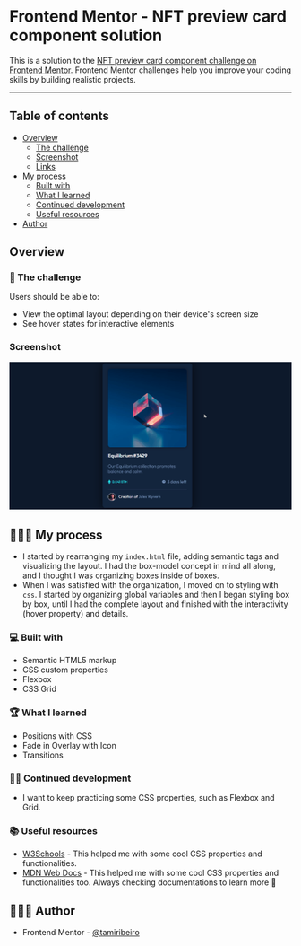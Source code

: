 # Frontend Mentor - NFT preview card component solution

This is a solution to the [NFT preview card component challenge on Frontend Mentor](https://www.frontendmentor.io/challenges/nft-preview-card-component-SbdUL_w0U). Frontend Mentor challenges help you improve your coding skills by building realistic projects.

---

## Table of contents

- [Overview](#overview)
  - [The challenge](#the-challenge)
  - [Screenshot](#screenshot)
  - [Links](#links)
- [My process](#my-process)
  - [Built with](#built-with)
  - [What I learned](#what-i-learned)
  - [Continued development](#continued-development)
  - [Useful resources](#useful-resources)
- [Author](#author)

## Overview

### 🎯 The challenge

Users should be able to:

- View the optimal layout depending on their device's screen size
- See hover states for interactive elements

### Screenshot

![](./assets/nft-card.gif)

## 👩🏻‍💻 My process

- I started by rearranging my `index.html` file, adding semantic tags and visualizing the layout. I had the box-model concept in mind all along, and I thought I was organizing boxes inside of boxes.
- When I was satisfied with the organization, I moved on to styling with `css`. I started by organizing global variables and then I began styling box by box, until I had the complete layout and finished with the interactivity (hover property) and details.



### 💻 Built with

- Semantic HTML5 markup
- CSS custom properties
- Flexbox
- CSS Grid

### 🏆 What I learned

- Positions with CSS
- Fade in Overlay with Icon
- Transitions

### 💪🏻 Continued development

- I want to keep practicing some CSS properties, such as Flexbox and Grid.

### 📚 Useful resources

- [W3Schools](https://www.w3schools.com/) - This helped me with some cool CSS properties and functionalities.
- [MDN Web Docs](https://developer.mozilla.org/en-US/docs/Web/CSS) - This helped me with some cool CSS properties and functionalities too. Always checking documentations to learn more 💪

## 👩🏻‍🦰 Author

- Frontend Mentor - [@tamiribeiro](https://www.frontendmentor.io/profile/tamiribeiro)
